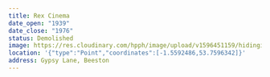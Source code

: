 ```yaml
---
title: Rex Cinema
date_open: "1939"
date_close: "1976"
status: Demolished
image: https://res.cloudinary.com/hpph/image/upload/v1596451159/hidinginplainsight/rexcinema.svg
location: '{"type":"Point","coordinates":[-1.5592486,53.7596342]}'
address: Gypsy Lane, Beeston
---
```

